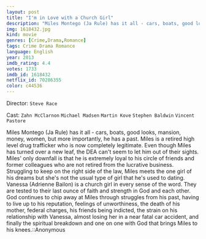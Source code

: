 ```yaml
---
layout: post
title: "I'm in Love with a Church Girl"
description: "Miles Montego (Ja Rule) has it all - cars, boats, good looks, mansion, money, women, but more importantly, he has a past. Miles is a retired high level drug trafficker who is now completely legitimate. Even though Miles has turned over a new leaf, the DEA can't seem to let him out of their sights. Miles' only downfall is that he is extremely loyal to his circle of friends and former colleagues who are not retired from the lucrative business..."
img: 1618432.jpg
kind: movie
genres: [Crime,Drama,Romance]
tags: Crime Drama Romance 
language: English
year: 2013
imdb_rating: 4.4
votes: 1733
imdb_id: 1618432
netflix_id: 70286355
color: c44536
---
```

Director: `Steve Race`  

Cast: `Zahn McClarnon` `Michael Madsen` `Martin Kove` `Stephen Baldwin` `Vincent Pastore` 

Miles Montego (Ja Rule) has it all - cars, boats, good looks, mansion, money, women, but more importantly, he has a past. Miles is a retired high level drug trafficker who is now completely legitimate. Even though Miles has turned over a new leaf, the DEA can't seem to let him out of their sights. Miles' only downfall is that he is extremely loyal to his circle of friends and former colleagues who are not retired from the lucrative business. Struggling to keep on the right side of the law, Miles meets the one girl of his dreams but she's not the usual type of girl that he's used to dating. Vanessa (Adrienne Bailon) is a church girl in every sense of the word. They are tested to their last ounce of faith and strength in God and each other. God continues to chip away at Miles through struggles from his past, having to live up to his reputation, feelings of unworthiness, the death of his mother, federal charges, his friends being indicted, the strain on his relationship with Vanessa, almost losing her in a near fatal car accident, and finally the spiritual breakdown and one on one with God that brings Miles to his knees.::Anonymous